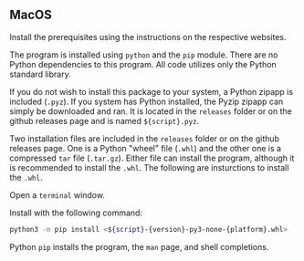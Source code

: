 ## MacOS

Install the prerequisites using the instructions on the respective websites.

The program is installed using `python` and the `pip` module. There are no Python dependencies to this program. All code utilizes only the Python standard library.

If you do not wish to install this package to your system, a Python zipapp is included (`.pyz`). If you system has Python installed, the Pyzip zipapp can simply be downloaded and ran. It is located in the `releases` folder or on the github releases page and is named `${script}.pyz`.

Two installation files are included in the `releases` folder or on the github releases page. One is a Python "wheel" file (`.whl`) and the other one is a compressed `tar` file (`.tar.gz`). Either file can install the program, although it is recommended to install the `.whl`. The following are insturctions to install the `.whl`.

Open a `terminal` window.

Install with the following command:

```sh
python3 -m pip install <${script}-{version}-py3-none-{platform}.whl>
```

Python `pip` installs the program, the `man` page, and shell completions.
